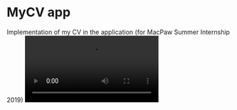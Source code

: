 # MyCV app
Implementation of my CV in the application (for MacPaw Summer Internship 2019)
![](MyCVMovie.mov)
